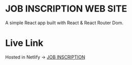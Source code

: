 # JOB INSCRIPTION WEB SITE

A simple React app built with React & React Router Dom.

# Live Link

Hosted in Netlify -> [JOB INSCRIPTION](https://chimerical-wisp-8535d7.netlify.app/)
